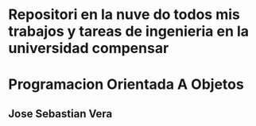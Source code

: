 # Repositori en la nuve do todos mis trabajos y tareas de ingenieria en la universidad compensar
# Programacion Orientada A Objetos
## Jose Sebastian Vera


